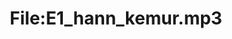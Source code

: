 ---
title: File:E1_hann_kemur.mp3
recording of: hann kemur
reading speed: slow
speaker: E
license: CC0
---